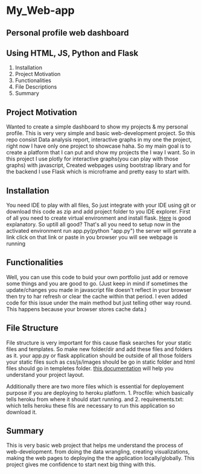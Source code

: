 # My_Web-app
## Personal profile web dashboard
## Using HTML, JS, Python and Flask

1. Installation
2. Project Motivation
3. Functionalities
4. File Descriptions
5. Summary

## Project Motivation

Wanted to create a simple dashboard to show my projects & my personal profile. This is very very simple and basic web-development project. So this repo consist Data analysis report, interactive graphs in my one the project, right now I have only one project to showcase haha. So my main goal is to create a platform that I can put and show my projects 
the I way I want. So in this project I use plotly for interactive graphs(you can play with those graphs) with javascript, Created webpages using bootstrap library and for the backend I use Flask which is microframe and pretty easy to start with.


## Installation

You need IDE to play with all files, So just integrate with your IDE using git or download this code as zip and add project folder to you IDE explorer.
First of all you need to create virtual environment and install flask. [Here](https://flask.palletsprojects.com/en/1.1.x/installation/) is good explanatory.
So uptill all good? That's all you need to setup now in the activated environment run app.py(python "app.py") the server will genrate a link click on that link or paste in you browser you will see webpage is running


## Functionalities

Well, you can use this code to buid your own portfolio just add or remove some things and you are good to go. (Just keep in mind if sometimes the update/changes you made in javascript file doesn't reflect in your browser then try to har refresh or clear the cache within that period. I even added code for this issue under the main method but just telling other way round. This happens because your browser stores cache data.)

## File Structure

File structure is very important for this cause flask searches for your static files and templates. So make new folder/dir and add these files and folders as it. your app.py or flask application should be outside of all those folders your static files such as css/js/images should be go in static folder and html files should go in templetes folder. [this documentation](https://flask.palletsprojects.com/en/1.1.x/tutorial/layout/) will help you understand your project layout.

Additionally there are two more files which is essential for deployement purpose if you are deploying to heroku platform. 1. Procfile: which basically tells heroku from where it should start running. and 2. requirements.txt: which tells heroku these fils are necessary to run this application so download it.

## Summary 

This is very basic web project that helps me understand the process of web-development. from doing the data wrangling, creating visualizations, making the web pages to deploying the the application locally/globally. This project gives me confidence to start next big thing with this.

